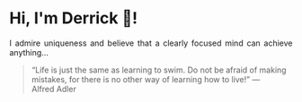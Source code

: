 # Hi, I'm Derrick 👋!
<p align="justify">I admire uniqueness and believe that a clearly focused mind can achieve anything...</p> 
<!-- #quote-start -->
<blockquote>&ldquo;Life is just the same as learning to swim. Do not be afraid of making mistakes, for there is no other way of learning how to live!&rdquo; &mdash; <footer>Alfred Adler</footer></blockquote>
<!-- #quote-end -->

